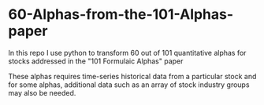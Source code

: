 # 60-Alphas-from-the-101-Alphas-paper
In this repo I use python to transform 60 out of 101 quantitative alphas for stocks addressed in the "101 Formulaic Alphas" paper

These alphas requires time-series historical data from a particular stock and for some alphas, additional data such as an array of stock industry groups
may also be needed.
